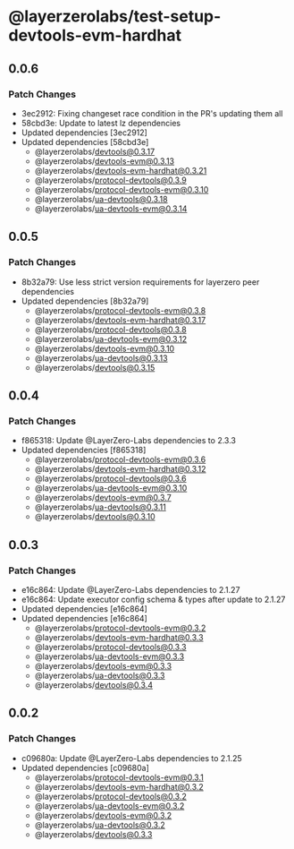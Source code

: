 # @layerzerolabs/test-setup-devtools-evm-hardhat

## 0.0.6

### Patch Changes

- 3ec2912: Fixing changeset race condition in the PR's updating them all
- 58cbd3e: Update to latest lz dependencies
- Updated dependencies [3ec2912]
- Updated dependencies [58cbd3e]
  - @layerzerolabs/devtools@0.3.17
  - @layerzerolabs/devtools-evm@0.3.13
  - @layerzerolabs/devtools-evm-hardhat@0.3.21
  - @layerzerolabs/protocol-devtools@0.3.9
  - @layerzerolabs/protocol-devtools-evm@0.3.10
  - @layerzerolabs/ua-devtools@0.3.18
  - @layerzerolabs/ua-devtools-evm@0.3.14

## 0.0.5

### Patch Changes

- 8b32a79: Use less strict version requirements for layerzero peer dependencies
- Updated dependencies [8b32a79]
  - @layerzerolabs/protocol-devtools-evm@0.3.8
  - @layerzerolabs/devtools-evm-hardhat@0.3.17
  - @layerzerolabs/protocol-devtools@0.3.8
  - @layerzerolabs/ua-devtools-evm@0.3.12
  - @layerzerolabs/devtools-evm@0.3.10
  - @layerzerolabs/ua-devtools@0.3.13
  - @layerzerolabs/devtools@0.3.15

## 0.0.4

### Patch Changes

- f865318: Update @LayerZero-Labs dependencies to 2.3.3
- Updated dependencies [f865318]
  - @layerzerolabs/protocol-devtools-evm@0.3.6
  - @layerzerolabs/devtools-evm-hardhat@0.3.12
  - @layerzerolabs/protocol-devtools@0.3.6
  - @layerzerolabs/ua-devtools-evm@0.3.10
  - @layerzerolabs/devtools-evm@0.3.7
  - @layerzerolabs/ua-devtools@0.3.11
  - @layerzerolabs/devtools@0.3.10

## 0.0.3

### Patch Changes

- e16c864: Update @LayerZero-Labs dependencies to 2.1.27
- e16c864: Update executor config schema & types after update to 2.1.27
- Updated dependencies [e16c864]
- Updated dependencies [e16c864]
  - @layerzerolabs/protocol-devtools-evm@0.3.2
  - @layerzerolabs/devtools-evm-hardhat@0.3.3
  - @layerzerolabs/protocol-devtools@0.3.3
  - @layerzerolabs/ua-devtools-evm@0.3.3
  - @layerzerolabs/devtools-evm@0.3.3
  - @layerzerolabs/ua-devtools@0.3.3
  - @layerzerolabs/devtools@0.3.4

## 0.0.2

### Patch Changes

- c09680a: Update @LayerZero-Labs dependencies to 2.1.25
- Updated dependencies [c09680a]
  - @layerzerolabs/protocol-devtools-evm@0.3.1
  - @layerzerolabs/devtools-evm-hardhat@0.3.2
  - @layerzerolabs/protocol-devtools@0.3.2
  - @layerzerolabs/ua-devtools-evm@0.3.2
  - @layerzerolabs/devtools-evm@0.3.2
  - @layerzerolabs/ua-devtools@0.3.2
  - @layerzerolabs/devtools@0.3.3
